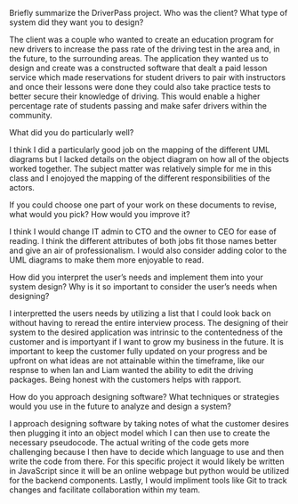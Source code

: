 Briefly summarize the DriverPass project. Who was the client? What type of system did they want you to design?

The client was a couple who wanted to create an education program for new drivers to increase the pass rate of the driving test in the area and, in the future, to the surrounding areas. The application they wanted us to design and create was a constructed software that dealt
a paid lesson service which made reservations for student drivers to pair with instructors and once their lessons were done they could also take practice tests to better secure their knowledge of driving. This would enable a higher percentage rate of students passing and make
safer drivers within the community.

What did you do particularly well?

I think I did a particularly good job on the mapping of the different UML diagrams but I lacked details on the object diagram on how all of the objects worked together. The subject matter was relatively simple for me in this class and I enojoyed the mapping of the different responsibilities of the actors.

If you could choose one part of your work on these documents to revise, what would you pick? How would you improve it?

I think I would change IT admin to CTO and the owner to CEO for ease of reading. I think the different attributes of both jobs fit those names better and give an air of professionalism. I would also consider adding color to the UML diagrams to make them more enjoyable to read. 

How did you interpret the user’s needs and implement them into your system design? Why is it so important to consider the user’s needs when designing?

I interpretted the users needs by utilizing a list that I could look back on without having to reread the entire interview process. The designing of their system to the desired application was intrinsic to the contentedness of the customer and is importyant if I want to grow my business in the future. It is important to keep the customer fully updated on your progress and be upfront on what ideas are not attainable within the timeframe, like our respnse to when Ian and Liam wanted the ability to edit the driving packages. Being honest with the customers helps with rapport. 

How do you approach designing software? What techniques or strategies would you use in the future to analyze and design a system?

I approach designing software by taking notes of what the customer desires then plugging it into an object model which I can then use to create the necessary pseudocode. The actual writing of the code gets more challenging because I then have to decide which language to use and then write the code from there. For this specific project it would likely be written in JavaScript since it will be an online webpage but python would be utilized for the backend components. Lastly, I would impliment tools like Git to track changes and facilitate collaboration within my team.
